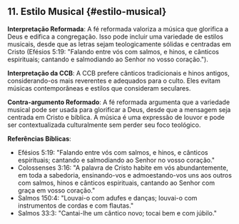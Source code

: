 ## 11. Estilo Musical {#estilo-musical}

**Interpretação Reformada**: A fé reformada valoriza a música que glorifica a Deus e edifica a congregação. Isso pode incluir uma variedade de estilos musicais, desde que as letras sejam teologicamente sólidas e centradas em Cristo (Efésios 5:19: "Falando entre vós com salmos, e hinos, e cânticos espirituais; cantando e salmodiando ao Senhor no vosso coração.").

**Interpretação da CCB**: A CCB prefere cânticos tradicionais e hinos antigos, considerando-os mais reverentes e adequados para o culto. Eles evitam músicas contemporâneas e estilos que consideram seculares.

**Contra-argumento Reformado**: A fé reformada argumenta que a variedade musical pode ser usada para glorificar a Deus, desde que a mensagem seja centrada em Cristo e bíblica. A música é uma expressão de louvor e pode ser contextualizada culturalmente sem perder seu foco teológico.

**Referências Bíblicas**:
- Efésios 5:19: "Falando entre vós com salmos, e hinos, e cânticos espirituais; cantando e salmodiando ao Senhor no vosso coração."
- Colossenses 3:16: "A palavra de Cristo habite em vós abundantemente, em toda a sabedoria, ensinando-vos e admoestando-vos uns aos outros com salmos, hinos e cânticos espirituais, cantando ao Senhor com graça em vosso coração."
- Salmos 150:4: "Louvai-o com adufes e danças; louvai-o com instrumentos de cordas e com flautas."
- Salmos 33:3: "Cantai-lhe um cântico novo; tocai bem e com júbilo."
